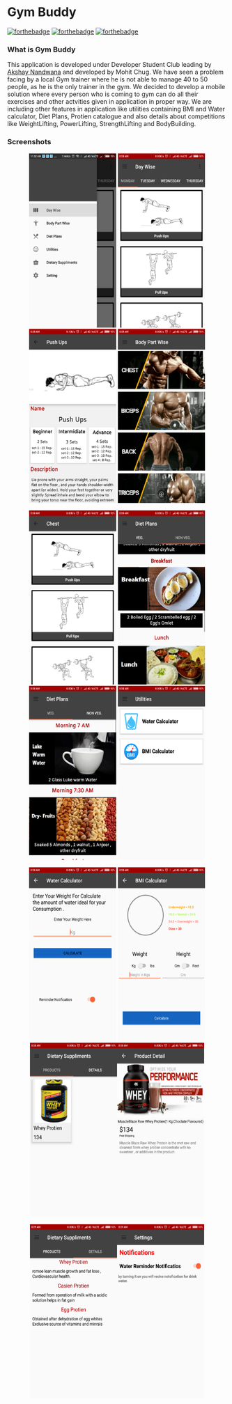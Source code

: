 # Gym Buddy
[![forthebadge](http://forthebadge.com/images/badges/built-for-android.svg)](http://forthebadge.com)
[![forthebadge](http://forthebadge.com/images/badges/built-by-developers.svg)](http://forthebadge.com)
[![forthebadge](http://forthebadge.com/images/badges/check-it-out.svg)](http://forthebadge.com)

### What is Gym Buddy
This application is developed under Developer Student Club leading by [Akshay Nandwana](https://github.com/anandwana001) and developed by Mohit Chug. We have seen a problem facing by a local Gym trainer where he is not able to manage 40 to 50 people, as he is the only trainer in the gym. We decided to develop a mobile solution where every person who is coming to gym can do all their exercises and other actvities given in application in proper way. We are including other features in application like utilities containing BMI and Water calculator, Diet Plans, Protien catalogue and also details about competitions like WeightLifting, PowerLifting, StrengthLifting and BodyBuilding.

### Screenshots

<p align="center">
<img src="Gym_Buddy2/Screenshots/one.png" height = "400" width="200" margin="10"> <img src="Gym_Buddy2/Screenshots/two.png" height = "400" width="200" margin="10"> <img src="Gym_Buddy2/Screenshots/three.png" height = "400" width="200" margin="10"> <img src="Gym_Buddy2/Screenshots/four.png" height = "400" width="200" margin="10">
</p>

<p align="center">
<img src="Gym_Buddy2/Screenshots/five.png" height = "400" width="200" margin="10"> <img src="Gym_Buddy2/Screenshots/six.png" height = "400" width="200" margin="10"> <img src="Gym_Buddy2/Screenshots/seven.png" height = "400" width="200" margin="10"> <img src="Gym_Buddy2/Screenshots/eight.png" height = "400" width="200" margin="10">
</p>

<p align="center">
<img src="Gym_Buddy2/Screenshots/nine.png" height = "400" width="200" margin="10"> <img src="Gym_Buddy2/Screenshots/ten.png" height = "400" width="200" margin="10">
    <img src="Gym_Buddy2/Screenshots/eleven.png" height = "400" width="200" margin="10"><img src="Gym_Buddy2/Screenshots/twelve.png" height = "400" width="200" margin="10">
</p>

<p align="center">
 <img src="Gym_Buddy2/Screenshots/therteen.png" height = "400" width="200" margin="10"><img src="Gym_Buddy2/Screenshots/forteen.png" height = "400" width="200" margin="10">   
</p>
